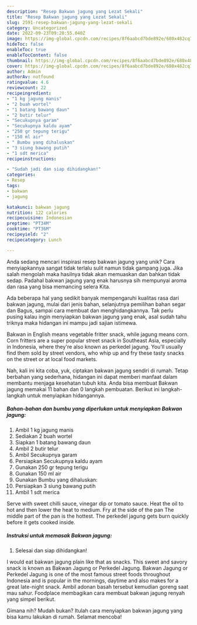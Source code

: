 ```yaml
---
description: "Resep Bakwan jagung yang Lezat Sekali"
title: "Resep Bakwan jagung yang Lezat Sekali"
slug: 2591-resep-bakwan-jagung-yang-lezat-sekali
category: Uncategorized
date: 2022-09-23T09:20:55.040Z
image: https://img-global.cpcdn.com/recipes/8f6aabcd7bde892e/680x482cq70/bakwan-jagung-foto-resep-utama.jpg
hideToc: false
enableToc: true
enableTocContent: false
thumbnail: https://img-global.cpcdn.com/recipes/8f6aabcd7bde892e/680x482cq70/bakwan-jagung-foto-resep-utama.jpg
cover: https://img-global.cpcdn.com/recipes/8f6aabcd7bde892e/680x482cq70/bakwan-jagung-foto-resep-utama.jpg
author: Admin
authorAv: notfound
ratingvalue: 4.6
reviewcount: 22
recipeingredient:
- "1 kg jagung manis"
- "2 buah wortel"
- "1 batang bawang daun"
- "2 butir telur"
- "Secukupnya garam"
- "Secukupnya kaldu ayam"
- "250 gr tepung terigu"
- "150 ml air"
- " Bumbu yang dihaluskan"
- "3 siung bawang putih"
- "1 sdt merica"
recipeinstructions:

- "Sudah jadi dan siap dihidangkan!"
categories:
- Resep
tags:
- bakwan
- jagung

katakunci: bakwan jagung 
nutrition: 122 calories
recipecuisine: Indonesian
preptime: "PT34M"
cooktime: "PT36M"
recipeyield: "2"
recipecategory: Lunch

---
```





Anda sedang mencari inspirasi resep bakwan jagung yang unik? Cara menyiapkannya sangat tidak terlalu sulit namun tidak gampang juga. Jika salah mengolah maka hasilnya tidak akan memuaskan dan bahkan tidak sedap. Padahal bakwan jagung yang enak harusnya sih mempunyai aroma dan rasa yang bisa memancing selera Kita.





Ada beberapa hal yang sedikit banyak mempengaruhi kualitas rasa dari bakwan jagung, mulai dari jenis bahan, selanjutnya pemilihan bahan segar dan Bagus, sampai cara membuat dan menghidangkannya. Tak perlu pusing kalau ingin menyiapkan bakwan jagung yang enak,      asal sudah tahu triknya maka hidangan ini mampu jadi sajian istimewa.














Bakwan in English means vegetable fritter snack, while jagung means corn. Corn fritters are a super popular street snack in Southeast Asia, especially in Indonesia, where they&#39;re also known as perkedel jagung. You&#39;ll usually find them sold by street vendors, who whip up and fry these tasty snacks on the street or at local food markets.






Nah, kali ini kita coba, yuk, ciptakan bakwan jagung sendiri di rumah. Tetap berbahan yang sederhana, hidangan ini dapat memberi manfaat dalam membantu menjaga kesehatan tubuh kita. Anda bisa membuat Bakwan jagung memakai 11 bahan dan 0 langkah pembuatan. Berikut ini langkah-langkah untuk menyiapkan hidangannya.

<!--inarticleads1-->

##### Bahan-bahan dan bumbu yang diperlukan untuk menyiapkan Bakwan jagung:

1. Ambil 1 kg jagung manis
1. Sediakan 2 buah wortel
1. Siapkan 1 batang bawang daun
1. Ambil 2 butir telur
1. Ambil Secukupnya garam
1. Persiapkan Secukupnya kaldu ayam
1. Gunakan 250 gr tepung terigu
1. Gunakan 150 ml air
1. Gunakan  Bumbu yang dihaluskan:
1. Persiapkan 3 siung bawang putih
1. Ambil 1 sdt merica


Serve with sweet chilli sauce, vinegar dip or tomato sauce. Heat the oil to hot and then lower the heat to medium. Fry at the side of the pan The middle part of the pan is the hottest. The perkedel jagung gets burn quickly before it gets cooked inside. 

<!--inarticleads2-->

##### Instruksi untuk memasak Bakwan jagung:


1. Selesai dan siap dihidangkan!

I would eat bakwan jagung plain like that as snacks. This sweet and savory snack is known as Bakwan Jagung or Perkedel Jagung. Bakwan Jagung or Perkedel Jagung is one of the most famous street foods throughout Indonesia and is popular in the mornings, daytime and also makes for a great late-night snack. Ambil adonan basah tersebut kemudian goreng saat mau sahur. Foodplace membagikan cara membuat bakwan jagung renyah yang simpel berikut. 

Gimana nih? Mudah bukan? Itulah cara menyiapkan bakwan jagung yang bisa kamu lakukan di rumah. Selamat mencoba!
